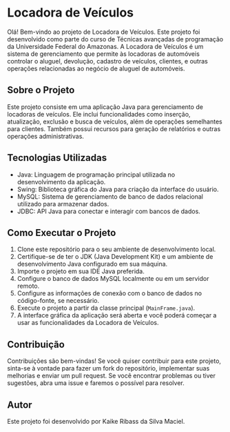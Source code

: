 # Locadora de Veículos

Olá! Bem-vindo ao projeto de Locadora de Veículos. Este projeto foi desenvolvido como parte do curso de Técnicas avançadas de programação da Universidade Federal do Amazonas. A Locadora de Veículos é um sistema de gerenciamento que permite às locadoras de automóveis controlar o aluguel, devolução, cadastro de veículos, clientes, e outras operações relacionadas ao negócio de aluguel de automóveis.

## Sobre o Projeto

Este projeto consiste em uma aplicação Java para gerenciamento de locadoras de veículos. Ele inclui funcionalidades como inserção, atualização, exclusão e busca de veículos, além de operações semelhantes para clientes. Também possui recursos para geração de relatórios e outras operações administrativas.

## Tecnologias Utilizadas

- Java: Linguagem de programação principal utilizada no desenvolvimento da aplicação.
- Swing: Biblioteca gráfica do Java para criação da interface do usuário.
- MySQL: Sistema de gerenciamento de banco de dados relacional utilizado para armazenar dados.
- JDBC: API Java para conectar e interagir com bancos de dados.

## Como Executar o Projeto

1. Clone este repositório para o seu ambiente de desenvolvimento local.
2. Certifique-se de ter o JDK (Java Development Kit) e um ambiente de desenvolvimento Java configurado em sua máquina.
3. Importe o projeto em sua IDE Java preferida.
4. Configure o banco de dados MySQL localmente ou em um servidor remoto.
5. Configure as informações de conexão com o banco de dados no código-fonte, se necessário.
6. Execute o projeto a partir da classe principal (`MainFrame.java`).
7. A interface gráfica da aplicação será aberta e você poderá começar a usar as funcionalidades da Locadora de Veículos.

## Contribuição

Contribuições são bem-vindas! Se você quiser contribuir para este projeto, sinta-se à vontade para fazer um fork do repositório, implementar suas melhorias e enviar um pull request. Se você encontrar problemas ou tiver sugestões, abra uma issue e faremos o possível para resolver.

## Autor

Este projeto foi desenvolvido por Kaike Ribass da Silva Maciel.
